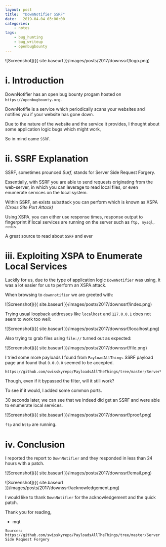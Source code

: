 ```yaml
---
layout: post
title:	"DownNotifier SSRF"
date:	2019-04-04 03:00:00
categories:
    - notes
tags:
    - bug_hunting
    - bug_writeup
    - openbugbounty
---
```

<head>
	<title> downnotifer.com SSRF Bug Writeup </title>
</head>
![Screenshot]({{ site.baseurl }}/images/posts/2017/downssrf/logo.png)


# i. Introduction
DownNotifier has an open bug bounty progam hosted on `https://openbugbounty.org`.

DownNotifie is a service which periodically scans your websites and notifies you if your website has gone down.

Due to the nature of the website and the service it provides, I thought about some application logic bugs which might work, 

So in mind came `SSRF`.

# ii. SSRF Explanation

SSRF, sometimes prounced *Surf*, stands for Server Side Request Forgery. 

Essentially, with SSRF you are able to send requests originating from the web-server, in which you can leverage to read local files, or even enumerate services on the local system.

Within SSRF, an exists subattack you can perform which is known as XSPA *(Cross Site Port Attack)*

Using XSPA, you can either use response times, response output to fingerprint if local services are running on the server such as `ftp, mysql, redis`

A great source to read about `SSRF` and ever


# iii. Exploiting XSPA to Enumerate Local Services

Luckily for us, due to the type of application logic `DownNotifier` was using, it was a lot easier for us to perform an XSPA attack.

When browsing to `downnotifier` we are greeted with:

![Screenshot]({{ site.baseurl }}/images/posts/2017/downssrf/index.png)

Trying usual loopback addresses like `localhost` and `127.0.0.1` does not seem to work too well:

![Screenshot]({{ site.baseurl }}/images/posts/2017/downssrf/localhost.png)

Also trying to grab files using `file://` turned out as expected:

![Screenshot]({{ site.baseurl }}/images/posts/2017/downssrf/file.png)

I tried some more payloads I found from `PayloadAllThings` SSRF payload page and found that `0.0.0.0` seemed to be accepted.
~~~
https://github.com/swisskyrepo/PayloadsAllTheThings/tree/master/Server%20Side%20Request%20Forgery
~~~

Though, even if it bypassed the filter, will it still work?

To see if it would, I added some common ports.

30 seconds later, we can see that we indeed did get an SSRF and were able to enumerate local services.

![Screenshot]({{ site.baseurl }}/images/posts/2017/downssrf/proof.png)

`ftp` and `http` are running.


# iv. Conclusion

I reported the report to `DownNotifier` and they responded in less than 24 hours with a patch.

![Screenshot]({{ site.baseurl }}/images/posts/2017/downssrf/email.png)

![Screenshot]({{ site.baseurl }}/images/posts/2017/downssrf/acknowledgement.png)

I would like to thank `DownNotifier` for the acknowledgement and the quick patch.

Thank you for reading,
- mqt

~~~
Sources:
https://github.com/swisskyrepo/PayloadsAllTheThings/tree/master/Server Side Request Forgery
~~~
